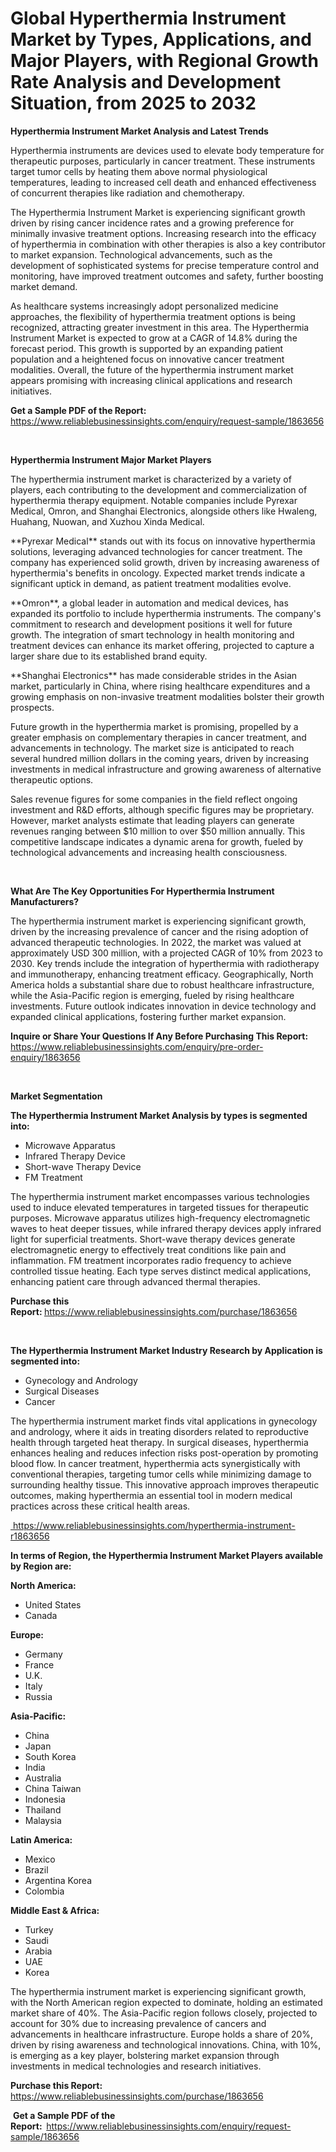 <p><h1>Global Hyperthermia Instrument Market by Types, Applications, and Major Players, with Regional Growth Rate Analysis and Development Situation, from 2025 to 2032</h1></p><p><strong>Hyperthermia Instrument Market Analysis and Latest Trends</strong></p>
<p><p>Hyperthermia instruments are devices used to elevate body temperature for therapeutic purposes, particularly in cancer treatment. These instruments target tumor cells by heating them above normal physiological temperatures, leading to increased cell death and enhanced effectiveness of concurrent therapies like radiation and chemotherapy.</p><p>The Hyperthermia Instrument Market is experiencing significant growth driven by rising cancer incidence rates and a growing preference for minimally invasive treatment options. Increasing research into the efficacy of hyperthermia in combination with other therapies is also a key contributor to market expansion. Technological advancements, such as the development of sophisticated systems for precise temperature control and monitoring, have improved treatment outcomes and safety, further boosting market demand.</p><p>As healthcare systems increasingly adopt personalized medicine approaches, the flexibility of hyperthermia treatment options is being recognized, attracting greater investment in this area. The Hyperthermia Instrument Market is expected to grow at a CAGR of 14.8% during the forecast period. This growth is supported by an expanding patient population and a heightened focus on innovative cancer treatment modalities. Overall, the future of the hyperthermia instrument market appears promising with increasing clinical applications and research initiatives.</p></p>
<p><strong>Get a Sample PDF of the Report:&nbsp;</strong> <a href="https://www.reliablebusinessinsights.com/enquiry/request-sample/1863656?utm_campaign=3491&utm_medium=2&utm_source=Github&utm_content=ia&utm_term=14042025&utm_id=hyperthermia-instrument">https://www.reliablebusinessinsights.com/enquiry/request-sample/1863656</a></p>
<p>&nbsp;</p>
<p><strong>Hyperthermia Instrument Major Market Players</strong></p>
<p><p>The hyperthermia instrument market is characterized by a variety of players, each contributing to the development and commercialization of hyperthermia therapy equipment. Notable companies include Pyrexar Medical, Omron, and Shanghai Electronics, alongside others like Hwaleng, Huahang, Nuowan, and Xuzhou Xinda Medical.</p><p>**Pyrexar Medical** stands out with its focus on innovative hyperthermia solutions, leveraging advanced technologies for cancer treatment. The company has experienced solid growth, driven by increasing awareness of hyperthermia's benefits in oncology. Expected market trends indicate a significant uptick in demand, as patient treatment modalities evolve.</p><p>**Omron**, a global leader in automation and medical devices, has expanded its portfolio to include hyperthermia instruments. The company's commitment to research and development positions it well for future growth. The integration of smart technology in health monitoring and treatment devices can enhance its market offering, projected to capture a larger share due to its established brand equity.</p><p>**Shanghai Electronics** has made considerable strides in the Asian market, particularly in China, where rising healthcare expenditures and a growing emphasis on non-invasive treatment modalities bolster their growth prospects. </p><p>Future growth in the hyperthermia market is promising, propelled by a greater emphasis on complementary therapies in cancer treatment, and advancements in technology. The market size is anticipated to reach several hundred million dollars in the coming years, driven by increasing investments in medical infrastructure and growing awareness of alternative therapeutic options.</p><p>Sales revenue figures for some companies in the field reflect ongoing investment and R&D efforts, although specific figures may be proprietary. However, market analysts estimate that leading players can generate revenues ranging between $10 million to over $50 million annually. This competitive landscape indicates a dynamic arena for growth, fueled by technological advancements and increasing health consciousness.</p></p>
<p>&nbsp;</p>
<p><strong>What Are The Key Opportunities For Hyperthermia Instrument Manufacturers?</strong></p>
<p><p>The hyperthermia instrument market is experiencing significant growth, driven by the increasing prevalence of cancer and the rising adoption of advanced therapeutic technologies. In 2022, the market was valued at approximately USD 300 million, with a projected CAGR of 10% from 2023 to 2030. Key trends include the integration of hyperthermia with radiotherapy and immunotherapy, enhancing treatment efficacy. Geographically, North America holds a substantial share due to robust healthcare infrastructure, while the Asia-Pacific region is emerging, fueled by rising healthcare investments. Future outlook indicates innovation in device technology and expanded clinical applications, fostering further market expansion.</p></p>
<p><strong>Inquire or Share Your Questions If Any Before Purchasing This Report:</strong> <a href="https://www.reliablebusinessinsights.com/enquiry/pre-order-enquiry/1863656?utm_campaign=3491&utm_medium=2&utm_source=Github&utm_content=ia&utm_term=14042025&utm_id=hyperthermia-instrument">https://www.reliablebusinessinsights.com/enquiry/pre-order-enquiry/1863656</a></p>
<p>&nbsp;</p>
<p><strong>Market Segmentation</strong></p>
<p><strong>The Hyperthermia Instrument Market Analysis by types is segmented into:</strong></p>
<p><ul><li>Microwave Apparatus</li><li>Infrared Therapy Device</li><li>Short-wave Therapy Device</li><li>FM Treatment</li></ul></p>
<p><p>The hyperthermia instrument market encompasses various technologies used to induce elevated temperatures in targeted tissues for therapeutic purposes. Microwave apparatus utilizes high-frequency electromagnetic waves to heat deeper tissues, while infrared therapy devices apply infrared light for superficial treatments. Short-wave therapy devices generate electromagnetic energy to effectively treat conditions like pain and inflammation. FM treatment incorporates radio frequency to achieve controlled tissue heating. Each type serves distinct medical applications, enhancing patient care through advanced thermal therapies.</p></p>
<p><strong>Purchase this Report:&nbsp;</strong><a href="https://www.reliablebusinessinsights.com/purchase/1863656?utm_campaign=3491&utm_medium=2&utm_source=Github&utm_content=ia&utm_term=14042025&utm_id=hyperthermia-instrument">https://www.reliablebusinessinsights.com/purchase/1863656</a></p>
<p>&nbsp;</p>
<p><strong>The Hyperthermia Instrument Market Industry Research by Application is segmented into:</strong></p>
<p><ul><li>Gynecology and Andrology</li><li>Surgical Diseases</li><li>Cancer</li></ul></p>
<p><p>The hyperthermia instrument market finds vital applications in gynecology and andrology, where it aids in treating disorders related to reproductive health through targeted heat therapy. In surgical diseases, hyperthermia enhances healing and reduces infection risks post-operation by promoting blood flow. In cancer treatment, hyperthermia acts synergistically with conventional therapies, targeting tumor cells while minimizing damage to surrounding healthy tissue. This innovative approach improves therapeutic outcomes, making hyperthermia an essential tool in modern medical practices across these critical health areas.</p></p>
<p><a href="https://www.reliablebusinessinsights.com/hyperthermia-instrument-r1863656?utm_campaign=3491&utm_medium=2&utm_source=Github&utm_content=ia&utm_term=14042025&utm_id=hyperthermia-instrument">&nbsp;https://www.reliablebusinessinsights.com/hyperthermia-instrument-r1863656</a></p>
<p><strong>In terms of Region, the Hyperthermia Instrument Market Players available by Region are:</strong></p>
<p>
    <p> <strong> North America: </strong>
        <ul>
            <li>United States</li>
            <li>Canada</li>
        </ul>
        </p> 
    <p> <strong> Europe: </strong>
        <ul>
            <li>Germany</li>
            <li>France</li>
            <li>U.K.</li>
            <li>Italy</li>
            <li>Russia</li>
        </ul>
        </p> 
    <p> <strong> Asia-Pacific: </strong>
        <ul>
            <li>China</li>
            <li>Japan</li>
            <li>South Korea</li>
            <li>India</li>
            <li>Australia</li>
            <li>China Taiwan</li>
            <li>Indonesia</li>
            <li>Thailand</li>
            <li>Malaysia</li>
        </ul>
        </p> 
    <p> <strong> Latin America: </strong>
        <ul>
            <li>Mexico</li>
            <li>Brazil</li>
            <li>Argentina Korea</li>
            <li>Colombia</li>
        </ul>
        </p> 
    <p> <strong> Middle East & Africa: </strong>
        <ul>
            <li>Turkey</li>
            <li>Saudi</li>
            <li>Arabia</li>
            <li>UAE</li>
            <li>Korea</li>
        </ul>
    </p>
    </p>
<p><p>The hyperthermia instrument market is experiencing significant growth, with the North American region expected to dominate, holding an estimated market share of 40%. The Asia-Pacific region follows closely, projected to account for 30% due to increasing prevalence of cancers and advancements in healthcare infrastructure. Europe holds a share of 20%, driven by rising awareness and technological innovations. China, with 10%, is emerging as a key player, bolstering market expansion through investments in medical technologies and research initiatives.</p></p>
<p><strong>Purchase this Report: </strong><a href="https://www.reliablebusinessinsights.com/purchase/1863656?utm_campaign=3491&utm_medium=2&utm_source=Github&utm_content=ia&utm_term=14042025&utm_id=hyperthermia-instrument">https://www.reliablebusinessinsights.com/purchase/1863656</a></p>
<p>&nbsp;<strong>Get a Sample PDF of the Report:&nbsp;&nbsp;</strong><a href="https://www.reliablebusinessinsights.com/enquiry/request-sample/1863656?utm_campaign=3491&utm_medium=2&utm_source=Github&utm_content=ia&utm_term=14042025&utm_id=hyperthermia-instrument">https://www.reliablebusinessinsights.com/enquiry/request-sample/1863656</a></p>
<p><strong></strong></p>
<p><p></p><p></p><p></p></p>